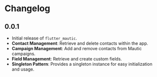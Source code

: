 # Changelog

## 0.0.1

- Initial release of `flutter_mautic`.
- **Contact Management**: Retrieve and delete contacts within the app.
- **Campaign Management**: Add and remove contacts from Mautic campaigns.
- **Field Management**: Retrieve and create custom fields.
- **Singleton Pattern**: Provides a singleton instance for easy initialization and usage.
